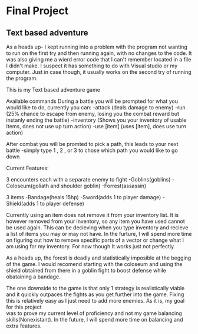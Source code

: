 # Final Project
## Text based adventure

As a heads up- I kept running into a problem with the program not wanting to run on the first try and then running again, 
with no changes to the code. It was also giving me a wierd error code that I can't remember located in a file I didn't make.
I suspect it has something to do with Visual studio or my computer. Just in case though,
it usually works on the second try of running the program. 


This is my Text based adventure game

Available commands
During a battle you will be prompted for what you would like to do, currently you can:
-attack           (deals damage to enemy)
-run              (25% chance to escape from enemy, losing you the combat reward but instanly ending the battle)
-inventory        (Shows you your inventory of usable Items, does not use up turn action)
-use [item]       (uses [item], does use turn action)

After combat you will be promted to pick a path, this leads to your next battle
-simply type 1 , 2 , or 3 to chose which path you would like to go down

Current Features:

3 encounters each with a separate enemy to fight
-Goblins(goblins)
-Coloseum(goliath and shoulder goblin)
-Forrest(assassin)

3 items
-Bandage(heals 15hp)
-Sword(adds 1 to player damage)
-Shield(adds 1 to player defense)


Currently using an item does not remove it from your inventory list. It is however removed from your inventory, so any item
you have used cannot be used again. This can be decieving when you type inventory and recieve a list of items you may or may
not have. In the furture, I will spend more time on figuring out how to remove specific parts of a vector or change what I 
am using for my inventory. For now though It works just not perfectly. 

As a heads up, the forest is deadly and statistically imposible at the begging of the game. I would recomend starting with
the coloseum and using the shield obtained from there in a goblin fight to boost defense while obataining a bandage.

The one downside to the game is that only 1 strategy is realistically viable and it quickly outpaces the fights as you get further 
into the game. Fixing this is relatively easy as I just need to add more enemies. As it is, my goal for this project  
was to prove my current level of proficiency and not my game balancing skills(Nonexistant). In the future, I will 
spend more time on balancing and extra features. 